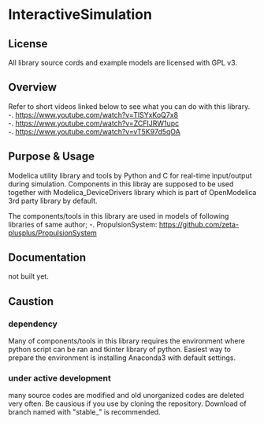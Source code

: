 # InteractiveSimulation

## License
All library source cords and example models are licensed with GPL v3.

## Overview
Refer to short videos linked below to see what you can do with this library.  
	-. https://www.youtube.com/watch?v=TlSYxKoQ7x8  
	-. https://www.youtube.com/watch?v=ZCFIJRW1upc  
	-. https://www.youtube.com/watch?v=vT5K97d5qOA  

## Purpose & Usage
Modelica utility library and tools by Python and C for real-time input/output during simulation.
Components in this libray are supposed to be used together with Modelica_DeviceDrivers library which is part of OpenModelica 3rd party library by default.

The components/tools in this library are used in models of following libraries of same author;
-. PropulsionSystem: https://github.com/zeta-plusplus/PropulsionSystem  


## Documentation
not built yet.

## Caustion 
### dependency
Many of components/tools in this library requires the environment where python script can be ran and tkinter library of python. Easiest way to prepare the environment is installing Anaconda3 with default settings.

### under active development
many source codes are modified and old unorganized codes are deleted very often. Be causious if you use by cloning the repository. Download of branch named with "stable_" is recommended.


